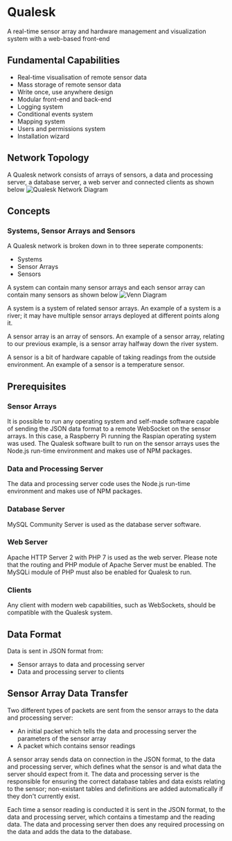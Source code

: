 # Qualesk
A real-time sensor array and hardware management and visualization system with a web-based front-end

## Fundamental Capabilities
* Real-time visualisation of remote sensor data
* Mass storage of remote sensor data
* Write once, use anywhere design
* Modular front-end and back-end
* Logging system
* Conditional events system
* Mapping system
* Users and permissions system
* Installation wizard

## Network Topology
A Qualesk network consists of arrays of sensors, a data and processing server, a database server, a web server and connected clients as shown below
![Qualesk Network Diagram](https://user-images.githubusercontent.com/820781/57197622-7cee1780-6f61-11e9-8723-078724867554.png)

## Concepts
### Systems, Sensor Arrays and Sensors
A Qualesk network is broken down in to three seperate components:
* Systems
* Sensor Arrays
* Sensors

A system can contain many sensor arrays and each sensor array can contain many sensors as shown below
![Venn Diagram](https://user-images.githubusercontent.com/820781/57198049-61394000-6f66-11e9-8028-37c5d8c3ca56.png)

A system is a system of related sensor arrays. An example of a system is a river; it may have multiple sensor arrays deployed at different points along it.

A sensor array is an array of sensors. An example of a sensor array, relating to our previous example, is a sensor array halfway down the river system.

A sensor is a bit of hardware capable of taking readings from the outside environment. An example of a sensor is a temperature sensor.

## Prerequisites
### Sensor Arrays
It is possible to run any operating system and self-made software capable of sending the JSON data format to a remote WebSocket on the sensor arrays. In this case, a Raspberry Pi running the Raspian operating system was used. The Qualesk software built to run on the sensor arrays uses the Node.js run-time environment and makes use of NPM packages.

### Data and Processing Server
The data and processing server code uses the Node.js run-time environment and makes use of NPM packages.

### Database Server
MySQL Community Server is used as the database server software.

### Web Server
Apache HTTP Server 2 with PHP 7 is used as the web server. Please note that the routing and PHP module of Apache Server must be enabled. The MySQLi module of PHP must also be enabled for Qualesk to run.

### Clients
Any client with modern web capabilities, such as WebSockets, should be compatible with the Qualesk system.

## Data Format
Data is sent in JSON format from:
* Sensor arrays to data and processing server
* Data and processing server to clients

## Sensor Array Data Transfer
Two different types of packets are sent from the sensor arrays to the data and processing server:
* An initial packet which tells the data and processing server the parameters of the sensor array
* A packet which contains sensor readings

A sensor array sends data on connection in the JSON format, to the data and processing server, which defines what the sensor is and what data the server should expect from it. The data and processing server is the responsible for ensuring the correct database tables and data exists relating to the sensor; non-existant tables and definitions are added automatically if they don't currently exist.

Each time a sensor reading is conducted it is sent in the JSON format, to the data and processing server, which contains a timestamp and the reading data. The data and processing server then does any required processing on the data and adds the data to the database.
